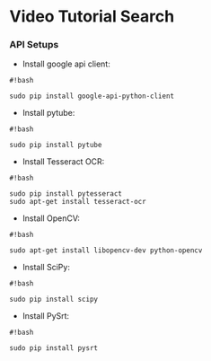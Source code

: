 # Video Tutorial Search

### API Setups
* Install google api client: 
```
#!bash

sudo pip install google-api-python-client
```
* Install pytube: 
```
#!bash

sudo pip install pytube
```

* Install Tesseract OCR: 
```
#!bash

sudo pip install pytesseract
sudo apt-get install tesseract-ocr

```
* Install OpenCV: 
```
#!bash

sudo apt-get install libopencv-dev python-opencv
```
* Install SciPy: 
```
#!bash

sudo pip install scipy
```
* Install PySrt: 
```
#!bash

sudo pip install pysrt
```